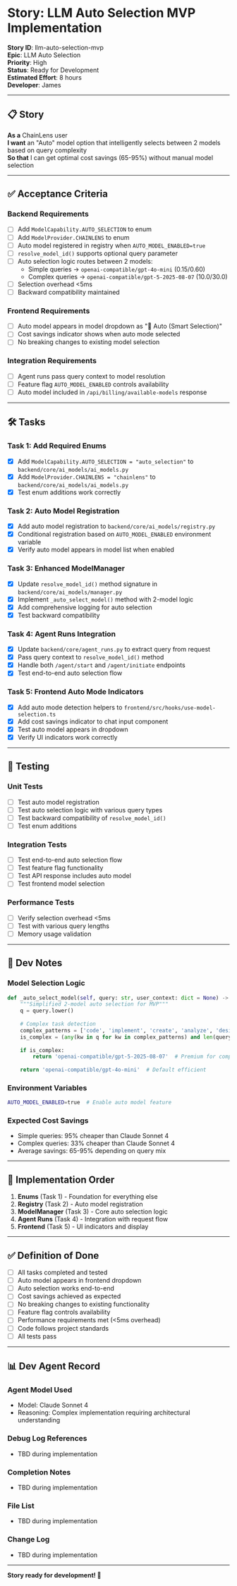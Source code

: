 # Story: LLM Auto Selection MVP Implementation

**Story ID**: llm-auto-selection-mvp  
**Epic**: LLM Auto Selection  
**Priority**: High  
**Status**: Ready for Development  
**Estimated Effort**: 8 hours  
**Developer**: James  

---

## 📋 **Story**

**As a** ChainLens user  
**I want** an "Auto" model option that intelligently selects between 2 models based on query complexity  
**So that** I can get optimal cost savings (65-95%) without manual model selection  

---

## ✅ **Acceptance Criteria**

### **Backend Requirements**
- [ ] Add `ModelCapability.AUTO_SELECTION` to enum
- [ ] Add `ModelProvider.CHAINLENS` to enum  
- [ ] Auto model registered in registry when `AUTO_MODEL_ENABLED=true`
- [ ] `resolve_model_id()` supports optional query parameter
- [ ] Auto selection logic routes between 2 models:
  - Simple queries → `openai-compatible/gpt-4o-mini` ($0.15/$0.60)
  - Complex queries → `openai-compatible/gpt-5-2025-08-07` ($10.0/$30.0)
- [ ] Selection overhead <5ms
- [ ] Backward compatibility maintained

### **Frontend Requirements**
- [ ] Auto model appears in model dropdown as "🤖 Auto (Smart Selection)"
- [ ] Cost savings indicator shows when auto mode selected
- [ ] No breaking changes to existing model selection

### **Integration Requirements**
- [ ] Agent runs pass query context to model resolution
- [ ] Feature flag `AUTO_MODEL_ENABLED` controls availability
- [ ] Auto model included in `/api/billing/available-models` response

---

## 🛠️ **Tasks**

### **Task 1: Add Required Enums**
- [x] Add `ModelCapability.AUTO_SELECTION = "auto_selection"` to `backend/core/ai_models/ai_models.py`
- [x] Add `ModelProvider.CHAINLENS = "chainlens"` to `backend/core/ai_models/ai_models.py`
- [x] Test enum additions work correctly

### **Task 2: Auto Model Registration**
- [x] Add auto model registration to `backend/core/ai_models/registry.py`
- [x] Conditional registration based on `AUTO_MODEL_ENABLED` environment variable
- [x] Verify auto model appears in model list when enabled

### **Task 3: Enhanced ModelManager**
- [x] Update `resolve_model_id()` method signature in `backend/core/ai_models/manager.py`
- [x] Implement `_auto_select_model()` method with 2-model logic
- [x] Add comprehensive logging for auto selection
- [x] Test backward compatibility

### **Task 4: Agent Runs Integration**
- [x] Update `backend/core/agent_runs.py` to extract query from request
- [x] Pass query context to `resolve_model_id()` method
- [x] Handle both `/agent/start` and `/agent/initiate` endpoints
- [x] Test end-to-end auto selection flow

### **Task 5: Frontend Auto Mode Indicators**
- [x] Add auto mode detection helpers to `frontend/src/hooks/use-model-selection.ts`
- [x] Add cost savings indicator to chat input component
- [x] Test auto model appears in dropdown
- [x] Verify UI indicators work correctly

---

## 🧪 **Testing**

### **Unit Tests**
- [ ] Test auto model registration
- [ ] Test auto selection logic with various query types
- [ ] Test backward compatibility of `resolve_model_id()`
- [ ] Test enum additions

### **Integration Tests**
- [ ] Test end-to-end auto selection flow
- [ ] Test feature flag functionality
- [ ] Test API response includes auto model
- [ ] Test frontend model selection

### **Performance Tests**
- [ ] Verify selection overhead <5ms
- [ ] Test with various query lengths
- [ ] Memory usage validation

---

## 📝 **Dev Notes**

### **Model Selection Logic**
```python
def _auto_select_model(self, query: str, user_context: dict = None) -> str:
    """Simplified 2-model auto selection for MVP"""
    q = query.lower()
    
    # Complex task detection
    complex_patterns = ['code', 'implement', 'create', 'analyze', 'design', 'strategy', 'build', 'develop']
    is_complex = (any(kw in q for kw in complex_patterns) and len(query.split()) > 15)
    
    if is_complex:
        return 'openai-compatible/gpt-5-2025-08-07'  # Premium for complex
    
    return 'openai-compatible/gpt-4o-mini'  # Default efficient
```

### **Environment Variables**
```bash
AUTO_MODEL_ENABLED=true  # Enable auto model feature
```

### **Expected Cost Savings**
- Simple queries: 95% cheaper than Claude Sonnet 4
- Complex queries: 33% cheaper than Claude Sonnet 4
- Average savings: 65-95% depending on query mix

---

## 🔧 **Implementation Order**

1. **Enums** (Task 1) - Foundation for everything else
2. **Registry** (Task 2) - Auto model registration
3. **ModelManager** (Task 3) - Core auto selection logic
4. **Agent Runs** (Task 4) - Integration with request flow
5. **Frontend** (Task 5) - UI indicators and display

---

## ✅ **Definition of Done**

- [ ] All tasks completed and tested
- [ ] Auto model appears in frontend dropdown
- [ ] Auto selection works end-to-end
- [ ] Cost savings achieved as expected
- [ ] No breaking changes to existing functionality
- [ ] Feature flag controls availability
- [ ] Performance requirements met (<5ms overhead)
- [ ] Code follows project standards
- [ ] All tests pass

---

## 📊 **Dev Agent Record**

### **Agent Model Used**
- Model: Claude Sonnet 4
- Reasoning: Complex implementation requiring architectural understanding

### **Debug Log References**
- TBD during implementation

### **Completion Notes**
- TBD during implementation

### **File List**
- TBD during implementation

### **Change Log**
- TBD during implementation

---

**Story ready for development! 🚀**
